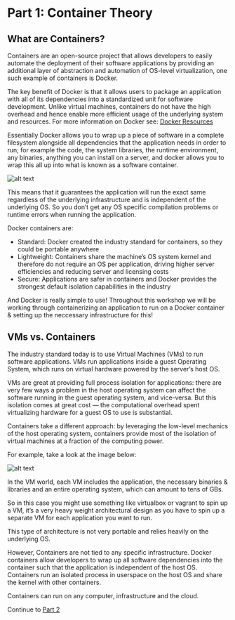 # Part 1: Container Theory

## What are Containers?

Containers are an open-source project that allows developers to easily automate the deployment of their software applications 
by providing an additional layer of abstraction and automation of OS-level virtualization, one such example of containers 
is Docker.

The key benefit of Docker is that it allows users to package an application with all of its dependencies into a 
standardized unit for software development. Unlike virtual machines, containers do not have the high overhead and hence 
enable more efficient usage of the underlying system and resources. For more information on Docker see: [Docker Resources](https://www.docker.com/resources/what-container)

Essentially Docker allows you to wrap up a piece of software in a complete filesystem alongside all dependencies that 
the application needs in order to run; for example the code, the system libraries, the runtime environment, any binaries, 
anything you can install on a server, and docker allows you to wrap this all up into what is known as a software container.

![alt text](https://github.com/nishalad95/WHCHelsinkiWorkshop/blob/master/instuctorNotes/Images/container-what-is-container.png)

This means that it guarantees the application will run the exact same regardless of the underlying infrastructure and 
is independent of the underlying OS. So you don’t get any OS specific compilation problems or runtime errors when running 
the application.

Docker containers are:

* Standard: Docker created the industry standard for containers, so they could be portable anywhere
* Lightweight: Containers share the machine’s OS system kernel and therefore do not require an OS per application, driving higher server efficiencies and reducing server and licensing costs
* Secure: Applications are safer in containers and Docker provides the strongest default isolation capabilities in the industry

And Docker is really simple to use! Throughout this workshop we will be working through containerizing an application to
run on a Docker container & setting up the neccessary infrastructure for this!

## VMs vs. Containers

The industry standard today is to use Virtual Machines (VMs) to run software applications. VMs run applications inside a 
guest Operating System, which runs on virtual hardware powered by the server’s host OS.

VMs are great at providing full process isolation for applications: there are very few ways a problem in the host operating 
system can affect the software running in the guest operating system, and vice-versa. But this isolation comes at great 
cost — the computational overhead spent virtualizing hardware for a guest OS to use is substantial.

Containers take a different approach: by leveraging the low-level mechanics of the host operating system, containers 
provide most of the isolation of virtual machines at a fraction of the computing power.

For example, take a look at the image below:

![alt text](https://github.com/nishalad95/WHCHelsinkiWorkshop/blob/master/instuctorNotes/Images/Container-vs-VMs.jpg "VMs vs. Containers")

In the VM world, each VM includes the application, the necessary binaries & libraries and an entire operating system, 
which can amount to tens of GBs.

So in this case you might use something like virtualbox or vagrant to spin up a VM, it’s a very heavy weight 
architectural design as you have to spin up a separate VM for each application you want to run.

This type of architecture is not very portable and relies heavily on the underlying OS.

However, Containers are not tied to any specific infrastructure. Docker containers allow developers to wrap up all software
dependencies into the container such that the application is independent of the host OS. Containers run an isolated process
in userspace on the host OS and share the kernel with other containers. 

Containers can run on any computer, infrastructure and the cloud.

Continue to [Part 2](Part2.md)
